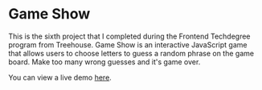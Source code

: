 # Game Show

This is the sixth project that I completed during the Frontend Techdegree program from Treehouse. Game Show is an interactive JavaScript game that allows users to choose letters to guess a random phrase on the game board. Make too many wrong guesses and it's game over.

You can view a live demo [here](https://alyssavoccia.github.io/game-show/).
